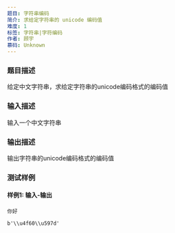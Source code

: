 ```yaml
---
题目: 字符串编码
简介: 求给定字符串的 unicode 编码值
难度: 1
标签: 字符串|字符编码
作者: 顾宇
慕码: Unknown
---
```


### 题目描述

给定中文字符串，求给定字符串的unicode编码格式的编码值

### 输入描述

输入一个中文字符串

### 输出描述

输出字符串的unicode编码格式的编码值

### 测试样例

#### 样例1: 输入-输出

```
你好
```

```
b'\\u4f60\\u597d'
```


